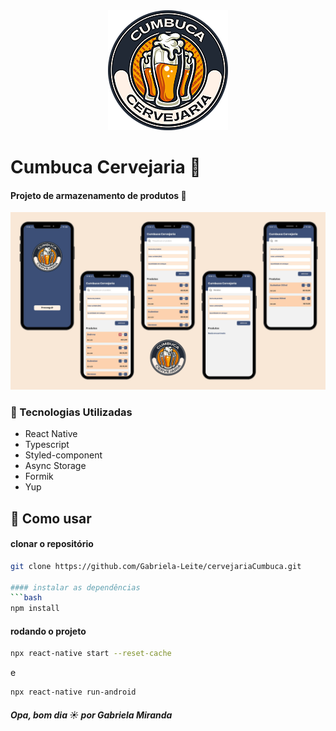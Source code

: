 <div align="center"><img src="./.gitHub/logo.png" /></div>

# Cumbuca Cervejaria 🍻
#### Projeto de armazenamento de produtos 🚀

![Home](./.gitHub/banner.png)

### 🧪 Tecnologias Utilizadas
- React Native
- Typescript
- Styled-component
- Async Storage
- Formik
- Yup
 
## 🚀 Como usar

#### clonar o repositório
```bash
git clone https://github.com/Gabriela-Leite/cervejariaCumbuca.git

#### instalar as dependências
```bash
npm install
```

#### rodando o projeto
```bash
npx react-native start --reset-cache
```
e
```bash
npx react-native run-android
```





##### Opa, bom dia ☀️ por Gabriela Miranda
